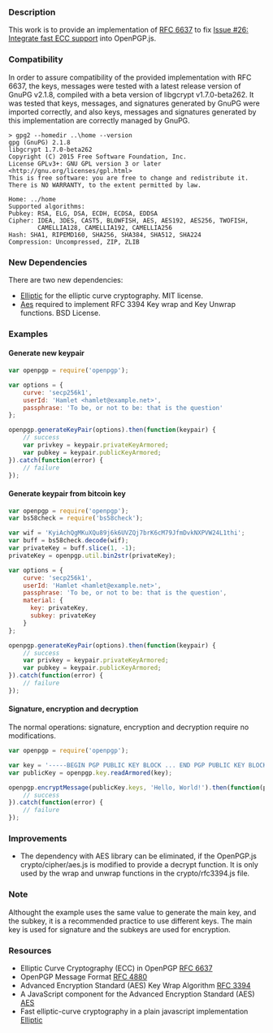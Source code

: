 ### Description 

This work is to provide an implementation of [RFC 6637](http://www.ietf.org/rfc/rfc6637.txt) to fix [Issue #26: Integrate fast ECC support](https://github.com/openpgpjs/openpgpjs/issues/26) into OpenPGP.js.


### Compatibility

In order to assure compatibility of the provided implementation with RFC 6637, the keys, messages were tested with a latest release version of GnuPG v2.1.8, compiled with a beta version of libgcrypt v1.7.0-beta262.
It was tested that keys, messages, and signatures generated by GnuPG were imported correctly, and also keys, messages and signatures generated by this implementation are correctly managed by GnuPG.

```
> gpg2 --homedir ..\home --version
gpg (GnuPG) 2.1.8
libgcrypt 1.7.0-beta262
Copyright (C) 2015 Free Software Foundation, Inc.
License GPLv3+: GNU GPL version 3 or later <http://gnu.org/licenses/gpl.html>
This is free software: you are free to change and redistribute it.
There is NO WARRANTY, to the extent permitted by law.

Home: ../home
Supported algorithms:
Pubkey: RSA, ELG, DSA, ECDH, ECDSA, EDDSA
Cipher: IDEA, 3DES, CAST5, BLOWFISH, AES, AES192, AES256, TWOFISH,
        CAMELLIA128, CAMELLIA192, CAMELLIA256
Hash: SHA1, RIPEMD160, SHA256, SHA384, SHA512, SHA224
Compression: Uncompressed, ZIP, ZLIB
```

### New Dependencies

There are two new dependencies:
* [Elliptic](https://github.com/indutny/elliptic/) for the elliptic curve cryptography. MIT license.
* [Aes](https://github.com/cryptocoinjs/aes) required to implement RFC 3394 Key wrap and Key Unwrap functions. BSD License.


### Examples

#### Generate new keypair
```js
var openpgp = require('openpgp');

var options = {
    curve: 'secp256k1',
    userId: 'Hamlet <hamlet@example.net>',
    passphrase: 'To be, or not to be: that is the question'
};

openpgp.generateKeyPair(options).then(function(keypair) {
    // success
    var privkey = keypair.privateKeyArmored;
    var pubkey = keypair.publicKeyArmored;
}).catch(function(error) {
    // failure
});
```

#### Generate keypair from bitcoin key
```js
var openpgp = require('openpgp');
var bs58check = require('bs58check');

var wif = 'KyiAchQgMKuXQu89j6k6UVZQj7brK6cM79JfmDvkNXPVW24L1thi';
var buff = bs58check.decode(wif);
var privateKey = buff.slice(1, -1);
privateKey = openpgp.util.bin2str(privateKey);

var options = {
    curve: 'secp256k1',
    userId: 'Hamlet <hamlet@example.net>',
    passphrase: 'To be, or not to be: that is the question',
    material: {
      key: privateKey,
      subkey: privateKey
    }
};

openpgp.generateKeyPair(options).then(function(keypair) {
    // success
    var privkey = keypair.privateKeyArmored;
    var pubkey = keypair.publicKeyArmored;
}).catch(function(error) {
    // failure
});
```

#### Signature, encryption and decryption
The normal operations: signature, encryption and decryption require no modifications.
```js
var openpgp = require('openpgp');

var key = '-----BEGIN PGP PUBLIC KEY BLOCK ... END PGP PUBLIC KEY BLOCK-----';
var publicKey = openpgp.key.readArmored(key);

openpgp.encryptMessage(publicKey.keys, 'Hello, World!').then(function(pgpMessage) {
    // success
}).catch(function(error) {
    // failure
});
```

### Improvements

* The dependency with AES library can be eliminated, if the OpenPGP.js crypto/cipher/aes.js is modified to provide a decrypt function. It is only used by the wrap and unwrap functions in the crypto/rfc3394.js file.


### Note

Althought the example uses the same value to generate the main key, and the subkey, it is a recommended practice to use different keys. The main key is used for signature and the subkeys are used for encryption.


### Resources

* Elliptic Curve Cryptography (ECC) in OpenPGP [RFC 6637](http://www.ietf.org/rfc/rfc6637.txt)
* OpenPGP Message Format [RFC 4880](http://www.ietf.org/rfc/rfc4880.txt)
* Advanced Encryption Standard (AES) Key Wrap Algorithm [RFC 3394](http://www.ietf.org/rfc/rfc3394.txt)
* A JavaScript component for the Advanced Encryption Standard (AES) [AES](https://github.com/cryptocoinjs/aes)
* Fast elliptic-curve cryptography in a plain javascript implementation [Elliptic](https://github.com/indutny/elliptic/)

